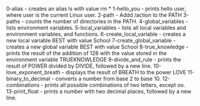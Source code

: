 0-alias - creates an alias ls with value rm *
1-hello_you - prints hello user, where user is the current Linux user.
2-path - Addd /action to the PATH
3-paths - counts the number of directories in the PATH.
4-global_variables - lists environment variables.
5-local_variables - lists all local variables and environment variables, and functions.
6-create_local_variable - creates a new local variable BEST with value School
7-create_global_variable - creates a new global variable BEST with value School
8-true_knowledge - prints the result of the addition of 128 with the value stored in the environment variable TRUEKNOWLEDGE
9-divide_and_rule - prints the result of POWER divided by DIVIDE, followed by a new line.
10-love_exponent_breath - displays the result of BREATH to the power LOVE
11-binary_to_decimal - converts a number from base 2 to base 10.
12-combinations - prints all possible combinations of two letters, except oo.
13-print_float -  prints a number with two decimal places, followed by a new line.
